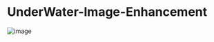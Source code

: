 # UnderWater-Image-Enhancement


![image](https://user-images.githubusercontent.com/54851310/175559606-0109156c-2b6e-4b98-a988-53f27fc84c4e.png)
